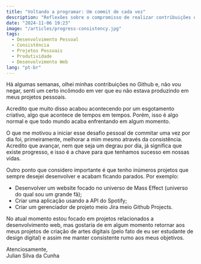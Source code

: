 ```yaml
---
title: "Voltando a programar: Um commit de cada vez"
description: "Reflexões sobre o compromisso de realizar contribuições diárias e os projetos que quero desenvolver."
date: "2024-11-06 19:23"
image: "/articles/progress-consistency.jpg"
tags:
  - Desenvolvimento Pessoal
  - Consistência
  - Projetos Pessoais
  - Produtividade
  - Desenvolvimento Web
lang: "pt-br"
---
```


Há algumas semanas, olhei minhas contribuições no Github e, não vou negar, senti um certo incômodo em ver que eu não estava produzindo em meus projetos pessoais.

Acredito que muito disso acabou acontecendo por um esgotamento criativo, algo que acontece de tempos em tempos. Porém, isso é algo normal e que todo mundo acaba enfrentando em algum momento.

O que me motivou a iniciar esse desafio pessoal de commitar uma vez por dia foi, primeiramente, melhorar a mim mesmo através da consistência. Acredito que avançar, nem que seja um degrau por dia, já significa que existe progresso, e isso é a chave para que tenhamos sucesso em nossas vidas.

Outro ponto que considero importante é que tenho inúmeros projetos que sempre desejei desenvolver e acabam ficando parados. Por exemplo:

- Desenvolver um website focado no universo de Mass Effect (universo do qual sou um grande fã);
- Criar uma aplicação usando a API do Spotify;
- Criar um gerenciador de projeto meio Jira meio Github Projects.

No atual momento estou focado em projetos relacionados a desenvolvimento web, mas gostaria de em algum momento retornar aos meus projetos de criação de artes digitais (pelo fato de eu ser estudante de design digital) e assim me manter consistente rumo aos meus objetivos.

Atenciosamente,  
Julian Silva da Cunha
